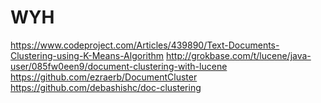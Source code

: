 # WYH

https://www.codeproject.com/Articles/439890/Text-Documents-Clustering-using-K-Means-Algorithm
http://grokbase.com/t/lucene/java-user/085fw0een9/document-clustering-with-lucene
https://github.com/ezraerb/DocumentCluster
https://github.com/debashishc/doc-clustering
